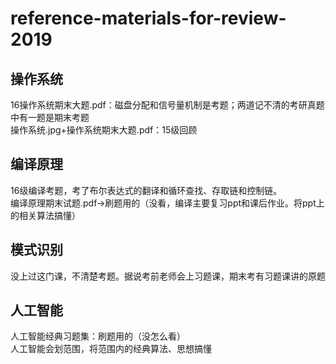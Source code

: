 # reference-materials-for-review-2019

## 操作系统  
16操作系统期末大题.pdf：磁盘分配和信号量机制是考题；两道记不清的考研真题中有一题是期末考题  
操作系统.jpg+操作系统期末大题.pdf：15级回顾

## 编译原理  

16级编译考题，考了布尔表达式的翻译和循环查找、存取链和控制链。  
编译原理期末试题.pdf->刷题用的（没看，编译主要复习ppt和课后作业。将ppt上的相关算法搞懂）

## 模式识别  
没上过这门课，不清楚考题。据说考前老师会上习题课，期末考有习题课讲的原题

## 人工智能  
人工智能经典习题集：刷题用的（没怎么看）  
人工智能会划范围，将范围内的经典算法、思想搞懂

